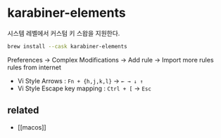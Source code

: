 # karabiner-elements

시스템 레벨에서 커스텀 키 스왑을 지원한다.

```sh
brew install --cask karabiner-elements
```

Preferences -> Complex Modifications -> Add rule -> Import more rules rules from internet

- Vi Style Arrows : `Fn + {h,j,k,l}` -> `← → ↓ ↑`
- Vi Style Escape key mapping : `Ctrl + [` -> `Esc`

## related
- [[macos]]
